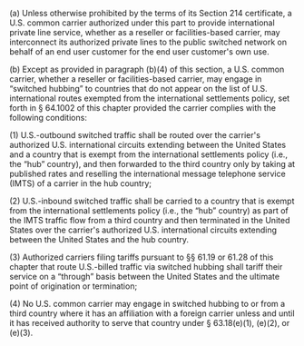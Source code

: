 (a) Unless otherwise prohibited by the terms of its Section 214 certificate, a U.S. common carrier authorized under this part to provide international private line service, whether as a reseller or facilities-based carrier, may interconnect its authorized private lines to the public switched network on behalf of an end user customer for the end user customer's own use.

(b) Except as provided in paragraph (b)(4) of this section, a U.S. common carrier, whether a reseller or facilities-based carrier, may engage in “switched hubbing” to countries that do not appear on the list of U.S. international routes exempted from the international settlements policy, set forth in § 64.1002 of this chapter provided the carrier complies with the following conditions:

(1) U.S.-outbound switched traffic shall be routed over the carrier's authorized U.S. international circuits extending between the United States and a country that is exempt from the international settlements policy (i.e., the “hub” country), and then forwarded to the third country only by taking at published rates and reselling the international message telephone service (IMTS) of a carrier in the hub country;

(2) U.S.-inbound switched traffic shall be carried to a country that is exempt from the international settlements policy (i.e., the “hub” country) as part of the IMTS traffic flow from a third country and then terminated in the United States over the carrier's authorized U.S. international circuits extending between the United States and the hub country.
              

(3) Authorized carriers filing tariffs pursuant to §§ 61.19 or 61.28 of this chapter that route U.S.-billed traffic via switched hubbing shall tariff their service on a “through” basis between the United States and the ultimate point of origination or termination;

(4) No U.S. common carrier may engage in switched hubbing to or from a third country where it has an affiliation with a foreign carrier unless and until it has received authority to serve that country under § 63.18(e)(1), (e)(2), or (e)(3).


